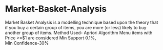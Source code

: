 # Market-Basket-Analysis
Market Basket Analysis is a modelling technique based upon the theory that if you buy a certain group of items, you are more (or less) likely to buy another group of items.
Method Used- Apriori Algorithm
Menu items with Price >=$1 are considered
Min Support 0.1%,  
Min Confidence-30%

